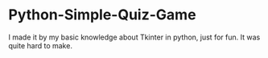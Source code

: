 # Python-Simple-Quiz-Game
I made it by my basic knowledge about Tkinter in python, just for fun. It was quite hard to make.
